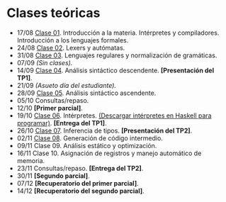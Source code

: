 Clases teóricas
===============

* 17/08 [Clase 01](files/clase01_introduccion.pdf). Introducción a la materia. Intérpretes y compiladores. Introducción a los lenguajes formales.
* 24/08 [Clase 02](files/clase02_lexers_y_automatas.pdf). Lexers y autómatas.
* 31/08 [Clase 03](files/clase03_lenguajes_regulares_y_normalizacion_de_gramaticas.pdf). Lenguajes regulares y normalización de gramáticas.
* 07/09 *(Sin clases).*
* 14/09 [Clase 04](files/clase04_analisis_sintactico_descendente.pdf). Análisis sintáctico descendente. **[Presentación del TP1]**.
* 21/09 *(Asueto día del estudiante).*
* 28/09 [Clase 05](files/clase05_analisis_sintactico_ascendente.pdf). Análisis sintáctico ascendente.
* 05/10 Consultas/repaso.
* 12/10 **[Primer parcial]**.
* 19/10 [Clase 06](files/clase06_interpretes.pdf). Intérpretes. [(Descargar intérpretes en Haskell para programar)](files/interpretes.tar.gz). **[Entrega del TP1]**.
* 26/10 [Clase 07](files/clase07_inferencia_de_tipos.pdf). Inferencia de tipos. **[Presentación del TP2]**.
* 02/11 [Clase 08](files/clase08_generacion_de_codigo.pdf). Generación de código intermedio.
* 09/11 Clase 09. Análisis estático y optimización.
* 16/11 Clase 10. Asignación de registros y manejo automático de memoria.
* 23/11 Consultas/repaso. **[Entrega del TP2]**.
* 30/11 **[Segundo parcial]**.
* 07/12 **[Recuperatorio del primer parcial]**.
* 14/12 **[Recuperatorio del segundo parcial]**.
